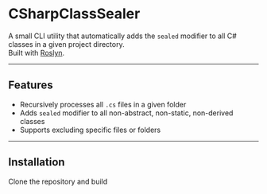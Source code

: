 # CSharpClassSealer

A small CLI utility that automatically adds the `sealed` modifier to all C# classes in a given project directory.  
Built with [Roslyn](https://github.com/dotnet/roslyn).

---

## Features
- Recursively processes all `.cs` files in a given folder
- Adds `sealed` modifier to all non-abstract, non-static, non-derived classes
- Supports excluding specific files or folders

---

## Installation

Clone the repository and build